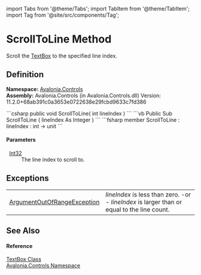 import Tabs from '@theme/Tabs'; 
import TabItem from '@theme/TabItem'; 
import Tag from '@site/src/components/Tag'; 

# ScrollToLine Method


Scroll the <a href="T_Avalonia_Controls_TextBox">TextBox</a> to the specified line index.



## Definition
**Namespace:** <a href="N_Avalonia_Controls">Avalonia.Controls</a>  
**Assembly:** Avalonia.Controls (in Avalonia.Controls.dll) Version: 11.2.0+68ab391c0a3653e0722638e29fcbd9633c7fd386

<Tabs groupId="api-code-preview">
<TabItem value="csharp" label="C#">
```csharp
public void ScrollToLine(
	int lineIndex
)
```
</TabItem>
<TabItem value="vb" label="VB">
```vb
Public Sub ScrollToLine ( 
	lineIndex As Integer
)
```
</TabItem>
<TabItem value="fsharp" label="F#">
```fsharp
member ScrollToLine : 
        lineIndex : int -> unit 
```
</TabItem>
</Tabs>



#### Parameters
<dl><dt>  <a href="https://learn.microsoft.com/dotnet/api/system.int32" target="_blank" rel="noopener noreferrer">Int32</a></dt><dd>The line index to scroll to.</dd></dl>

## Exceptions
<table>
<tr>
<td><a href="https://learn.microsoft.com/dotnet/api/system.argumentoutofrangeexception" target="_blank" rel="noopener noreferrer">ArgumentOutOfRangeException</a></td>
<td><em>lineIndex</em> is less than zero. -or - <em>lineIndex</em> is larger than or equal to the line count.</td>
</tr>
</table>

## See Also


#### Reference
<a href="T_Avalonia_Controls_TextBox">TextBox Class</a>  
<a href="N_Avalonia_Controls">Avalonia.Controls Namespace</a>  
